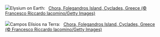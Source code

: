 ![](https://www.bing.com/th?id=OHR.FolegandrosGreece_EN-GB7117617499_UHD.jpg&w=1000)Elysium on Earth:&nbsp;&ensp;[Chora, Folegandros Island, Cyclades, Greece (© Francesco Riccardo Iacomino/Getty Images)](https://www.bing.com/th?id=OHR.FolegandrosGreece_EN-GB7117617499_UHD.jpg)
<br><br/>
![](https://www.bing.com/th?id=OHR.FolegandrosGreece_PT-BR2119893846_UHD.jpg&w=1000)Campos Elísios na Terra:&nbsp;&ensp;[Chora, Folegandros Island, Cyclades, Greece (© Francesco Riccardo Iacomino/Getty Images)](https://www.bing.com/th?id=OHR.FolegandrosGreece_PT-BR2119893846_UHD.jpg)
<br><br/>
